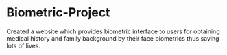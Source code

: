 # Biometric-Project
Created a website which provides biometric interface to users for obtaining medical history and family background by their face biometrics thus saving lots of lives.
